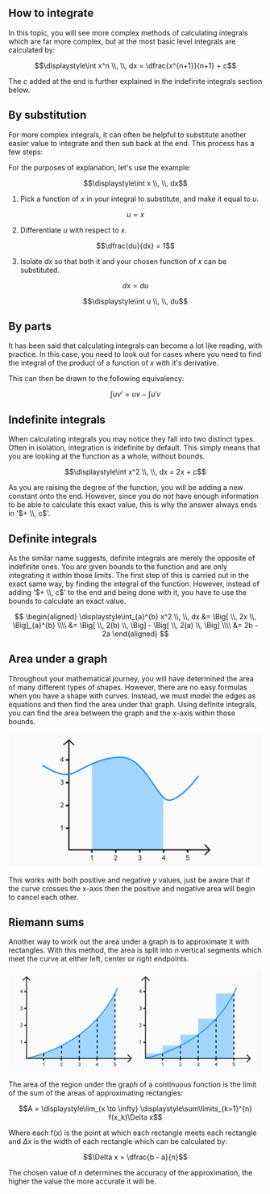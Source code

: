 ## How to integrate

In this topic, you will see more complex methods of calculating integrals which are far more complex, but at the most basic level integrals are calculated by:

$$\displaystyle\int x^n \\, \\, dx = \dfrac{x^{n+1}}{n+1} + c$$

The $c$ added at the end is further explained in the indefinite integrals section below.

## By substitution

For more complex integrals, it can often be helpful to substitute another easier value to integrate and then sub back at the end. This process has a few steps:

For the purposes of explanation, let's use the example:

$$\displaystyle\int x \\, \\, dx$$

1. Pick a function of $x$ in your integral to substitute, and make it equal to $u$.

$$u = x$$

2. Differentiate $u$ with respect to $x$.

$$\dfrac{du}{dx} = 1$$

3. Isolate $dx$ so that both it and your chosen function of $x$ can be substituted.

$$dx = du$$

$$\displaystyle\int u \\, \\, du$$

## By parts

It has been said that calculating integrals can become a lot like reading, with practice. In this case, you need to look out for cases where you need to find the integral of the product of a function of $x$ with it's derivative.

This can then be drawn to the following equivalency:

$$\displaystyle\int uv' = uv - \displaystyle\int u'v$$

## Indefinite integrals

When calculating integrals you may notice they fall into two distinct types. Often in isolation, integration is indefinite by default. This simply means that you are looking at the function as a whole, without bounds.

$$\displaystyle\int x^2 \\, \\, dx = 2x + c$$

As you are raising the degree of the function, you will be adding a new constant onto the end. However, since you do not have enough information to be able to calculate this exact value, this is why the answer always ends in '$+ \\, c$'.

## Definite integrals

As the similar name suggests, definite integrals are merely the opposite of indefinite ones. You are given bounds to the function and are only integrating it within those limits. The first step of this is carried out in the exact same way, by finding the integral of the function. However, instead of adding '$+ \\, c$' to the end and being done with it, you have to use the bounds to calculate an exact value.

$$
\begin{aligned}
\displaystyle\int_{a}^{b} x^2 \\, \\, dx &= \Big[ \\, 2x \\, \Big]_{a}^{b} \\\\
&= \Big[ \\, 2(b) \\, \Big] - \Big[ \\, 2(a) \\, \Big] \\\\
&= 2b - 2a
\end{aligned}
$$

## Area under a graph

Throughout your mathematical journey, you will have determined the area of many different types of shapes. However, there are no easy formulas when you have a shape with curves. Instead, we must model the edges as equations and then find the area under that graph. Using definite integrals, you can find the area between the graph and the x-axis within those bounds.

![Area under graph](area-under-graph.svg)

This works with both positive and negative $y$ values, just be aware that if the curve crosses the x-axis then the positive and negative area will begin to cancel each other.

## Riemann sums

Another way to work out the area under a graph is to approximate it with rectangles. With this method, the area is split into $n$ vertical segments which meet the curve at either left, center or right endpoints.

![Rectangles estimation](rectangles.svg)

The area of the region under the graph of a continuous function is the limit of the sum of the areas of approximating rectangles:

$$A = \displaystyle\lim_{x \to \infty} \displaystyle\sum\limits_{k=1}^{n} f(x_k)\Delta x$$

Where each f(x) is the point at which each rectangle meets each rectangle and $\Delta x$ is the width of each rectangle which can be calculated by:

$$\Delta x = \dfrac{b - a}{n}$$

The chosen value of $n$ determines the accuracy of the approximation, the higher the value the more accurate it will be.

<!-- ## Proper & inproper intrgrals -->
